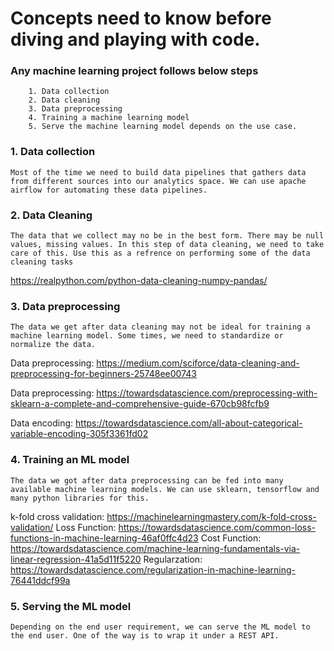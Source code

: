 # Concepts need to know before diving and playing with code. 


### Any machine learning project follows below steps

        1. Data collection
        2. Data cleaning
        3. Data preprocessing
        4. Training a machine learning model
        5. Serve the machine learning model depends on the use case.


### 1. Data collection
    Most of the time we need to build data pipelines that gathers data from different sources into our analytics space. We can use apache airflow for automating these data pipelines.


### 2. Data Cleaning
    The data that we collect may no be in the best form. There may be null values, missing values. In this step of data cleaning, we need to take care of this. Use this as a refrence on performing some of the data cleaning tasks
    
https://realpython.com/python-data-cleaning-numpy-pandas/
    

### 3. Data preprocessing
    The data we get after data cleaning may not be ideal for training a machine learning model. Some times, we need to standardize or normalize the data. 
    
Data preprocessing: https://medium.com/sciforce/data-cleaning-and-preprocessing-for-beginners-25748ee00743

Data preprocessing: https://towardsdatascience.com/preprocessing-with-sklearn-a-complete-and-comprehensive-guide-670cb98fcfb9

Data encoding: https://towardsdatascience.com/all-about-categorical-variable-encoding-305f3361fd02
    

### 4. Training an ML model
    The data we got after data preprocessing can be fed into many available machine learning models. We can use sklearn, tensorflow and many python libraries for this.
    
k-fold cross validation: https://machinelearningmastery.com/k-fold-cross-validation/
Loss Function: https://towardsdatascience.com/common-loss-functions-in-machine-learning-46af0ffc4d23
Cost Function: https://towardsdatascience.com/machine-learning-fundamentals-via-linear-regression-41a5d11f5220
Regularzation: https://towardsdatascience.com/regularization-in-machine-learning-76441ddcf99a
    
    
### 5. Serving the ML model
    Depending on the end user requirement, we can serve the ML model to the end user. One of the way is to wrap it under a REST API.


